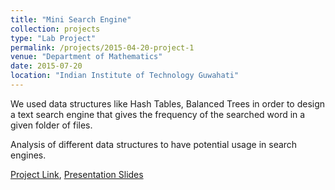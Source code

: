 ```yaml
---
title: "Mini Search Engine"
collection: projects
type: "Lab Project"
permalink: /projects/2015-04-20-project-1
venue: "Department of Mathematics"
date: 2015-07-20
location: "Indian Institute of Technology Guwahati"
---
```


We used data structures like Hash Tables, Balanced Trees in order to design a text search engine that gives the frequency of the searched word in a given folder of files.

Analysis of different data structures to have potential usage in search engines.

[Project Link](https://github.com/RaghavSomani/C-Cpp-programs/tree/master/Txt%20search%20engine), [Presentation Slides](https://drive.google.com/file/d/1o7_x1R1c_hHFI8vzq4LuAJdvir2YsWjC/view?usp=sharing)